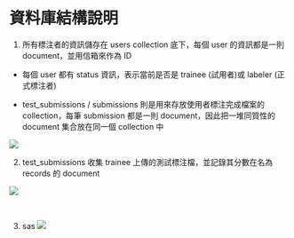 # 資料庫結構說明


1. 所有標注者的資訊儲存在 users collection 底下，每個 user 的資訊都是一則 document，並用信箱來作為 ID

+ 每個 user 都有 status 資訊，表示當前是否是 trainee (試用者)或 labeler (正式標注者)

+ test_submissions / submissions 則是用來存放使用者標注完成檔案的 collection，每筆 submission 都是一則 document，因此把一堆同質性的 document 集合放在同一個 collection 中

![](https://i.imgur.com/cfrhChr.png)


2. test_submissions 收集 trainee 上傳的測試標注檔，並記錄其分數在名為 records 的 document 

![](https://i.imgur.com/yQY78oI.png)

<br>

3. sas
![](https://i.imgur.com/6CXbz48.png)
